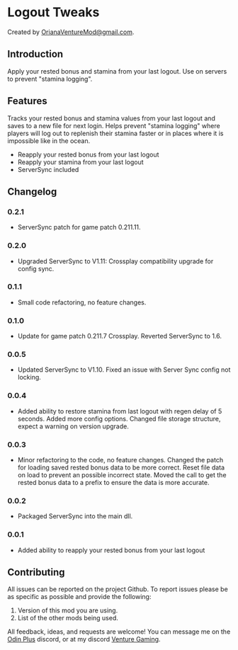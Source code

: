 # Logout Tweaks

Created by [OrianaVentureMod@gmail.com](https://github.com/OrianaVenture/VentureValheim).

## Introduction

Apply your rested bonus and stamina from your last logout. Use on servers to prevent "stamina logging".

## Features

Tracks your rested bonus and stamina values from your last logout and saves to a new file for next login. Helps prevent "stamina logging" where players will log out to replenish their stamina faster or in places where it is impossible like in the ocean.

* Reapply your rested bonus from your last logout
* Reapply your stamina from your last logout
* ServerSync included

## Changelog

### 0.2.1

* ServerSync patch for game patch 0.211.11.

### 0.2.0

* Upgraded ServerSync to V1.11: Crossplay compatibility upgrade for config sync.

### 0.1.1

* Small code refactoring, no feature changes.

### 0.1.0

* Update for game patch 0.211.7 Crossplay. Reverted ServerSync to 1.6.

### 0.0.5

* Updated ServerSync to V1.10. Fixed an issue with Server Sync config not locking.

### 0.0.4

* Added ability to restore stamina from last logout with regen delay of 5 seconds. Added more config options. Changed file storage structure, expect a warning on version upgrade.

### 0.0.3

* Minor refactoring to the code, no feature changes. Changed the patch for loading saved rested bonus data to be more correct. Reset file data on load to prevent an possible incorrect state. Moved the call to get the rested bonus data to a prefix to ensure the data is more accurate.

### 0.0.2

* Packaged ServerSync into the main dll.

### 0.0.1

* Added ability to reapply your rested bonus from your last logout

## Contributing

All issues can be reported on the project Github. To report issues please be as specific as possible and provide the following:

1. Version of this mod you are using.
2. List of the other mods being used.

All feedback, ideas, and requests are welcome! You can message me on the [Odin Plus](https://discord.gg/vYfFHxpJgN) discord, or at my discord [Venture Gaming](https://discord.gg/tAd5hapt88).
